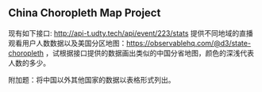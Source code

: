 ## China Choropleth Map Project

现有如下接口: http://api-t.udty.tech/api/event/223/stats 提供不同地域的直播观看用户人数数据以及美国分区地图：https://observablehq.com/@d3/state-choropleth ，试根据接口提供的数据画出类似的中国分省地图，颜色的深浅代表人数的多少。

附加题：将中国以外其他国家的数据以表格形式列出。